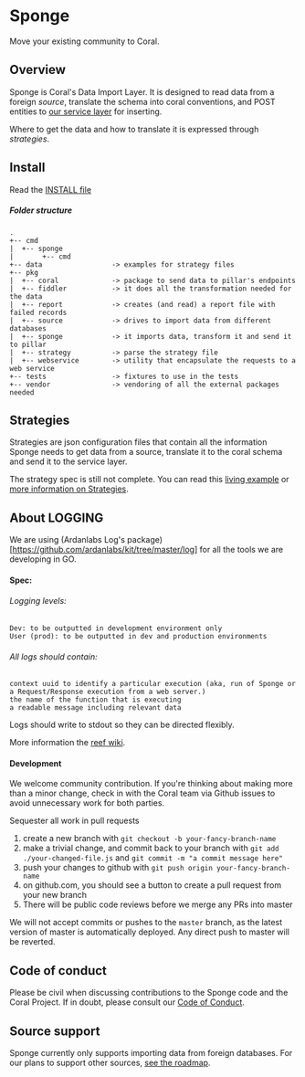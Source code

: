 # Sponge

Move your existing community to Coral.

## Overview

Sponge is Coral's Data Import Layer.  It is designed to read data from a foreign _source_, translate the schema into coral conventions, and POST entities to [our service layer](https://github.com/coralproject/pillar) for inserting.

Where to get the data and how to translate it is expressed through _strategies_.

## Install

Read the [INSTALL file](https://github.com/coralproject/sponge/blob/master/INSTALL.md)

##### Folder structure

```
.
+-- cmd
|  +-- sponge
|       +-- cmd
+-- data                 -> examples for strategy files
+-- pkg
|  +-- coral             -> package to send data to pillar's endpoints
|  +-- fiddler           -> it does all the transformation needed for the data
|  +-- report            -> creates (and read) a report file with failed records
|  +-- source            -> drives to import data from different databases
|  +-- sponge            -> it imports data, transform it and send it to pillar
|  +-- strategy          -> parse the strategy file
|  +-- webservice        -> utility that encapsulate the requests to a web service
+-- tests                -> fixtures to use in the tests
+-- vendor               -> vendoring of all the external packages needed
```


## Strategies

Strategies are json configuration files that contain all the information Sponge needs to get data from a source, translate it to the coral schema and send it to the service layer.

The strategy spec is still not complete. You can read this [living example](https://github.com/coralproject/sponge/blob/master/strategy/strategy.json.example) or [more information on Strategies](https://github.com/coralproject/sponge/tree/master/pkg/strategy).

## About LOGGING

We are using (Ardanlabs Log's package)[https://github.com/ardanlabs/kit/tree/master/log] for all the tools we are developing in GO.

#### Spec:

###### Logging levels:

    Dev: to be outputted in development environment only
    User (prod): to be outputted in dev and production environments

###### All logs should contain:

    context uuid to identify a particular execution (aka, run of Sponge or a Request/Response execution from a web server.)
    the name of the function that is executing
    a readable message including relevant data

Logs should write to stdout so they can be directed flexibly.

More information the [reef wiki](https://github.com/coralproject/reef/wiki/Application-Logging).

#### Development

We welcome community contribution. If you're thinking about making more than a minor change, check in with the Coral team via Github issues to avoid unnecessary work for both parties.

Sequester all work in pull requests

  1. create a new branch with `git checkout -b your-fancy-branch-name`
  2. make a trivial change, and commit back to your branch with `git add ./your-changed-file.js` and `git commit -m "a commit message here"`
  3. push your changes to github with `git push origin your-fancy-branch-name`
  4. on github.com, you should see a button to create a pull request from your new branch
  5. There will be public code reviews before we merge any PRs into master

We will not accept commits or pushes to the `master` branch, as the latest version of master is automatically deployed. Any direct push to master will be reverted.

## Code of conduct

Please be civil when discussing contributions to the Sponge code and the Coral Project. If in doubt, please consult our [Code of Conduct](https://the-coral-project.gitbooks.io/coral-bible/content/codeofconduct.html).

## Source support

Sponge currently only supports importing data from foreign databases.  For our plans to support other sources, [see the roadmap](ROADMAP.md).
